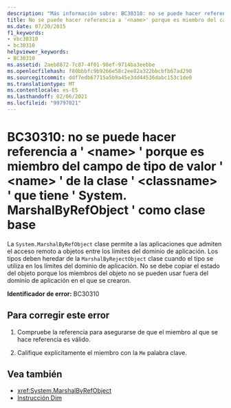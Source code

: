 ```yaml
---
description: "Más información sobre: BC30310: no se puede hacer referencia a ' <name> ' porque es miembro del campo de tipo de valor ' <name> ' de la clase ' <classname> ' que tiene ' System. MarshalByRefObject ' como clase base"
title: No se puede hacer referencia a '<name>' porque es miembro del campo de tipo de valor '<name>' de la clase '<classname>' que tiene 'System.MarshalByRefObject' como clase base
ms.date: 07/20/2015
f1_keywords:
- vbc30310
- bc30310
helpviewer_keywords:
- BC30310
ms.assetid: 2aeb8872-7c87-4f01-98ef-9714ba3eebbe
ms.openlocfilehash: f80bbbfc9b9266e58c2ee82a322bbcbfb67ad290
ms.sourcegitcommit: ddf7edb67715a5b9a45e3dd44536dabc153c1de0
ms.translationtype: MT
ms.contentlocale: es-ES
ms.lasthandoff: 02/06/2021
ms.locfileid: "99797021"
---
```

# <a name="bc30310-cannot-refer-to-name-because-it-is-a-member-of-the-value-typed-field-name-of-class-classname-which-has-systemmarshalbyrefobject-as-a-base-class"></a>BC30310: no se puede hacer referencia a ' \<name> ' porque es miembro del campo de tipo de valor ' \<name> ' de la clase ' \<classname> ' que tiene ' System. MarshalByRefObject ' como clase base

La `System.MarshalByRefObject` clase permite a las aplicaciones que admiten el acceso remoto a objetos entre los límites del dominio de aplicación. Los tipos deben heredar de la `MarshalByRejectObject` clase cuando el tipo se utiliza en los límites del dominio de aplicación. No se debe copiar el estado del objeto porque los miembros del objeto no se pueden usar fuera del dominio de aplicación en el que se crearon.

 **Identificador de error:** BC30310

## <a name="to-correct-this-error"></a>Para corregir este error

1. Compruebe la referencia para asegurarse de que el miembro al que se hace referencia es válido.

2. Califique explícitamente el miembro con la `Me` palabra clave.

## <a name="see-also"></a>Vea también

- <xref:System.MarshalByRefObject>
- [Instrucción Dim](../statements/dim-statement.md)
